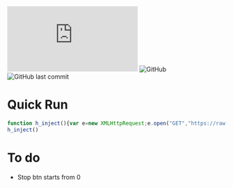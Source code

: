 ![GitHub file size in bytes](https://img.shields.io/github/size/thegamerx1/thatquizhack/dist/thatquiz.js?label=Release%20Size&style=for-the-badge)
![GitHub](https://img.shields.io/github/license/thegamerx1/thatquizhack?style=for-the-badge)
![GitHub last commit](https://img.shields.io/github/last-commit/thegamerx1/thatquizhack?style=for-the-badge)

# Quick Run
```javascript
function h_inject(){var e=new XMLHttpRequest;e.open("GET","https://raw.githubusercontent.com/thegamerx1/thatquizhack/master/dist/thatquiz.js?_="+(new Date).getTime(),!1),e.send();var t=document.createElement("script");t.innerHTML=e.responseText,document.head.append(t)}
h_inject()
```

# To do
* Stop btn starts from 0